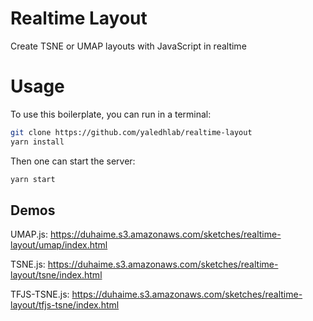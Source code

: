 # Realtime Layout

Create TSNE or UMAP layouts with JavaScript in realtime

# Usage

To use this boilerplate, you can run in a terminal:

```bash
git clone https://github.com/yaledhlab/realtime-layout
yarn install
```

Then one can start the server:

```bash
yarn start
```

## Demos

UMAP.js: https://duhaime.s3.amazonaws.com/sketches/realtime-layout/umap/index.html

TSNE.js: https://duhaime.s3.amazonaws.com/sketches/realtime-layout/tsne/index.html

TFJS-TSNE.js: https://duhaime.s3.amazonaws.com/sketches/realtime-layout/tfjs-tsne/index.html